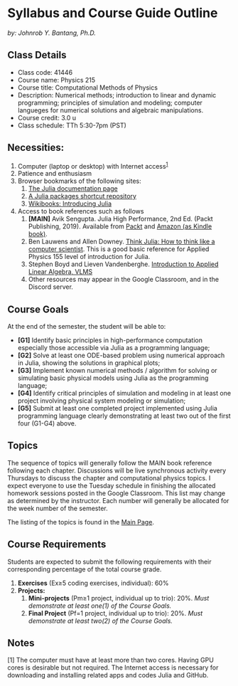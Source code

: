 # Syllabus and Course Guide Outline
_by: Johnrob Y. Bantang, Ph.D._

## Class Details
- Class code: 41446
- Course name: Physics 215
- Course title: Computational Methods of Physics
- Description: Numerical methods;
introduction to linear and dynamic programming; 
principles of simulation and modeling;
computer langueges for numerical solutions and algebraic manipulations.
- Course credit: 3.0 u
- Class schedule: TTh 5:30-7pm (PST)

## Necessities:
1. Computer (laptop or desktop) with Internet access<sup>[1](#gpu-note)</sup>
2. Patience and enthusiasm
3. Browser bookmarks of the following sites:
	1. [The Julia documentation page](https://docs.julialang.org)
	2. [A Julia packages shortcut repository](https://juliapackages.com)
	3. [Wikibooks: Introducing Julia](https://en.wikibooks.org/wiki/Introducing_Julia)
4. Access to book references such as follows
	1. **[MAIN]** Avik Sengupta. Julia High Performance, 2nd Ed. (Packt Publishing, 2019). Available from [Packt](https://www.packtpub.com/product/julia-high-performance-second-edition/9781788298117) and [Amazon (as Kindle book)](https://www.amazon.com/Julia-High-Performance-Avik-Sengupta-ebook-dp-B0748MTFVL/dp/B0748MTFVL).
	3. Ben Lauwens and Allen Downey. [Think Julia: How to think like a computer scientist](https://benlauwens.github.io/ThinkJulia.jl/latest/book.html). This is a good basic reference for Applied Physics 155 level of introduction for Julia.
	4. Stephen Boyd and Lieven Vandenberghe. [Introduction to Applied Linear Algebra, VLMS](http://vmls-book.stanford.edu)
	5. Other resources may appear in the Google Classroom, and in the Discord server.

## Course Goals
At the end of the semester, the student will be able to:
- **[G1]** Identify basic principles in high-performance computation especially those accessible via Julia as a programming language;
- **[G2]** Solve at least one ODE-based problem using numerical approach in Julia, showing the
solutions in graphical plots;
- **[G3]** Implement known numerical methods / algorithm for solving or simulating basic physical models using Julia as the programming language;
- **[G4]** Identify critical principles of simulation and modeling in at least one project involving physical system modeling or simulation;
- **[G5]** Submit at least one completed project implemented using Julia programming language clearly demonstrating at least two out of the first four (G1-G4) above.

## Topics
The sequence of topics will generally follow the MAIN book reference following each chapter.
Discussions will be live synchronous activity every Thursdays to discuss the chapter and computational physics topics.
I expect everyone to use the Tuesday schedule in finishing the allocated homework sessions posted in the Google Classroom.
This list may change as determined by the instructor. Each number will generally be allocated for the week number of the semester.

The listing of the topics is found in the [Main Page](README.md).

## Course Requirements
Students are expected to submit the following requirements with their corresponding percentage of the total course grade.
1. **Exercises** (Ex≥5 coding exercises, individual): 60% 
2. **Projects:**
	1. **Mini-projects** (Pm≥1 project, individual up to trio): 20%. _Must demonstrate at least one(1) of the Course Goals._
	2. **Final Project** (Pf=1 project, individual up to trio): 20%. _Must demonstrate at least two(2) of the Course Goals._



## Notes
<a name="gpu-note">[1]</a> The computer must have at least more than two cores. Having GPU cores is desirable but not required. The Internet access is necessary for downloading and installing related apps and codes Julia and GitHub.
